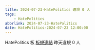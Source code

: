```yaml
---
title: 2024-07-23-HatePolitics 違規 0 人
tags:
    - HatePolitics
abbrlink: 2024-07-23-HatePolitics
date: HatePolitics-2024-07-23 12:00:00
---
```

HatePolitics 板 [板規連結](https://www.ptt.cc/bbs/HatePolitics/M.1617115262.A.D60.html)
昨天違規 0 人
